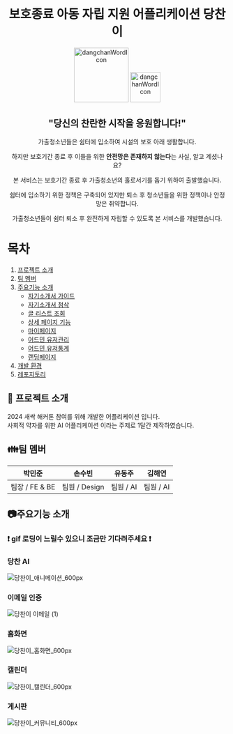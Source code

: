<div align="center">  
  <h1>보호종료 아동 자립 지원 어플리케이션 당찬이</h1>
  <div style="text-align: center;">
  <img width="125" alt="dangchanWordIcon" src="https://github.com/user-attachments/assets/7c64a01c-960c-4e4c-8b83-3786baf10869">
      <img width="69" alt="dangchanWordIcon" src="https://github.com/user-attachments/assets/f0f55408-a706-48a3-bd12-52955709d8aa">
</div>
  
  <h2>"당신의 찬란한 시작을 응원합니다!"</h2>
  <p>가출청소년들은 쉼터에 입소하여 시설의 보호 아래 생활합니다.</p>
  <p>하지만 보호기간 종료 후 이들을 위한 <b>안전망은 존재하지 않는다</b>는 사실, 알고 계셨나요?</p>
  <p>본 서비스는 보호기간 종료 후 가출청소년의 홀로서기를 돕기 위하여 출발했습니다.</p>
  <p>쉼터에 입소하기 위한 정책은 구축되어 있지만 퇴소 후 청소년들을 위한 정책이나 안정망은 취약합니다.</p>
  <p>가출청소년들이 쉼터 퇴소 후 완전하게 자립할 수 있도록 본 서비스를 개발했습니다.</p>
</div>

# 목차

1. [프로젝트 소개](#프로젝트-소개)
2. [팀 멤버](#팀-멤버)
3. [주요기능 소개](#주요기능-소개)
   - [자기소개서 가이드](#자기소개서-가이드)
   - [자기소개서 첨삭](#자기소개서-첨삭)
   - [글 리스트 조회](#글-리스트-조회)
   - [상세 페이지 기능](#상세-페이지-기능)
   - [마이페이지](#마이페이지)
   - [어드민 유저관리](#어드민-유저관리)
   - [어드민 유저통계](#어드민-유저통계)
   - [랜딩페이지](#랜딩페이지)
4. [개발 환경](#개발-환경)
7. [레포지토리](#레포지토리)

## 🌼 프로젝트 소개
2024 새싹 해커톤 참여를 위해 개발한 어플리케이션 입니다.<br/>
사회적 약자를 위한 AI 어플리케이션 이라는 주제로 1달간 제작하였습니다. <br/>


## 👪팀 멤버

| 박민준        | 손수빈        | 유동주        | 김해연       |
|---------------|---------------|---------------|--------------|
| 팀장 / FE & BE | 팀원 / Design | 팀원 / AI | 팀원 / AI    |


## 📷주요기능 소개

### ❗ gif 로딩이 느릴수 있으니 조금만 기다려주세요 ❗

### 당찬 AI

![당찬이_애니메이션_600px](https://github.com/user-attachments/assets/76d5946d-fec1-4ee5-a781-f0e7695f803c)


### 이메일 인증
![당찬이 이메일 (1)](https://github.com/user-attachments/assets/8996dd4b-2fab-4ff6-83c0-5248d9431ca0)

### 홈화면

![당찬이_홈화면_600px](https://github.com/user-attachments/assets/95de64e6-7336-42eb-b9c4-c8d584fd6fe6)

### 캘린더
![당찬이_캘린더_600px](https://github.com/user-attachments/assets/6b16cce3-ace7-420f-b8f9-e5cbbd18826c)

### 게시판

![당찬이_커뮤니티_600px](https://github.com/user-attachments/assets/3b3e36d2-cc36-43bd-a131-e94a37168272)

